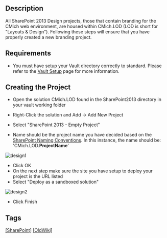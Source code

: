 <span>

## Description

All SharePoint 2013 Design projects, those that contain branding for the CMich web environment, are housed within CMich.LOD (LOD is short for "Layouts & Design"). Following these steps will ensure that you have properly created a new branding project.  

</span>

## ​Requirements  

*   You must have setup your Vault directory correctly to standard. Please refer to the [Vault Setup](/sites/it/WebTeam/wiki/HowTo/Pages/Vault.aspx) page for more information.

## Creating the Project

*   Open the solution CMich.LOD found in the SharePoint2013 directory in your vault working folder
*   Right-Click the solution and Add -> Add New Project
*   Select "SharePoint 2013 - Empty Project"  

*   <span>Name should be the project name you have decided based on the [SharePoint Naming Conventions](Naming-Conventions#SharePoint). In this instance, the name should be: 'CMich.LOD.**ProjectName**'  
    </span>

<span>![design1](/uploads/5839f9710d8057fccf3230e4c2b13b1d/design1.PNG)  
</span>

*   Click OK
*   On the next step make sure the site you have setup to deploy your project is the URL listed
*   Select "Deploy as a sandboxed solution"

![design2](/uploads/385744e0a13c678b2b0f98d7b1d272f6/design2.PNG)

*   Click Finish

## Tags
[[SharePoint]](https://code.cmich.edu/search?project_id=365&repository_ref=master&scope=wiki_blobs&search=SharePointTag)
[[OldWiki]](https://code.cmich.edu/search?project_id=365&repository_ref=master&scope=wiki_blobs&search=OldWikiTag)
